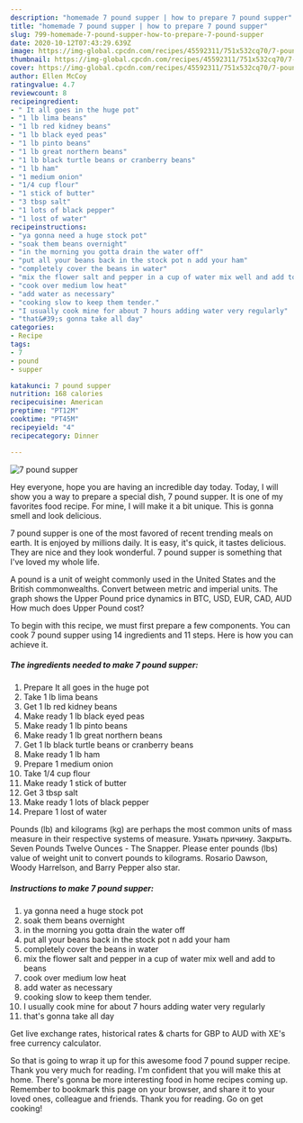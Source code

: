 ```yaml
---
description: "homemade 7 pound supper | how to prepare 7 pound supper"
title: "homemade 7 pound supper | how to prepare 7 pound supper"
slug: 799-homemade-7-pound-supper-how-to-prepare-7-pound-supper
date: 2020-10-12T07:43:29.639Z
image: https://img-global.cpcdn.com/recipes/45592311/751x532cq70/7-pound-supper-recipe-main-photo.jpg
thumbnail: https://img-global.cpcdn.com/recipes/45592311/751x532cq70/7-pound-supper-recipe-main-photo.jpg
cover: https://img-global.cpcdn.com/recipes/45592311/751x532cq70/7-pound-supper-recipe-main-photo.jpg
author: Ellen McCoy
ratingvalue: 4.7
reviewcount: 8
recipeingredient:
- " It all goes in the huge pot"
- "1 lb lima beans"
- "1 lb red kidney beans"
- "1 lb black eyed peas"
- "1 lb pinto beans"
- "1 lb great northern beans"
- "1 lb black turtle beans or cranberry beans"
- "1 lb ham"
- "1 medium onion"
- "1/4 cup flour"
- "1 stick of butter"
- "3 tbsp salt"
- "1 lots of black pepper"
- "1 lost of water"
recipeinstructions:
- "ya gonna need a huge stock pot"
- "soak them beans overnight"
- "in the morning you gotta drain the water off"
- "put all your beans back in the stock pot n add your ham"
- "completely cover the beans in water"
- "mix the flower salt and pepper in a cup of water mix well and add to beans"
- "cook over medium low heat"
- "add water as necessary"
- "cooking slow to keep them tender."
- "I usually cook mine for about 7 hours adding water very regularly"
- "that&#39;s gonna take all day"
categories:
- Recipe
tags:
- 7
- pound
- supper

katakunci: 7 pound supper 
nutrition: 168 calories
recipecuisine: American
preptime: "PT12M"
cooktime: "PT45M"
recipeyield: "4"
recipecategory: Dinner

---
```



![7 pound supper](https://img-global.cpcdn.com/recipes/45592311/751x532cq70/7-pound-supper-recipe-main-photo.jpg)

Hey everyone, hope you are having an incredible day today. Today, I will show you a way to prepare a special dish, 7 pound supper. It is one of my favorites food recipe. For mine, I will make it a bit unique. This is gonna smell and look delicious.

7 pound supper is one of the most favored of recent trending meals on earth. It is enjoyed by millions daily. It is easy, it's quick, it tastes delicious. They are nice and they look wonderful. 7 pound supper is something that I've loved my whole life.

A pound is a unit of weight commonly used in the United States and the British commonwealths. Convert between metric and imperial units. The graph shows the Upper Pound price dynamics in BTC, USD, EUR, CAD, AUD How much does Upper Pound cost?


To begin with this recipe, we must first prepare a few components. You can cook 7 pound supper using 14 ingredients and 11 steps. Here is how you can achieve it.

<!--inarticleads1-->

##### The ingredients needed to make 7 pound supper:

1. Prepare  It all goes in the huge pot
1. Take 1 lb lima beans
1. Get 1 lb red kidney beans
1. Make ready 1 lb black eyed peas
1. Make ready 1 lb pinto beans
1. Make ready 1 lb great northern beans
1. Get 1 lb black turtle beans or cranberry beans
1. Make ready 1 lb ham
1. Prepare 1 medium onion
1. Take 1/4 cup flour
1. Make ready 1 stick of butter
1. Get 3 tbsp salt
1. Make ready 1 lots of black pepper
1. Prepare 1 lost of water


Pounds (lb) and kilograms (kg) are perhaps the most common units of mass measure in their respective systems of measure. Узнать причину. Закрыть. Seven Pounds Twelve Ounces - The Snapper. Please enter pounds (lbs) value of weight unit to convert pounds to kilograms. Rosario Dawson, Woody Harrelson, and Barry Pepper also star. 

<!--inarticleads2-->

##### Instructions to make 7 pound supper:

1. ya gonna need a huge stock pot
1. soak them beans overnight
1. in the morning you gotta drain the water off
1. put all your beans back in the stock pot n add your ham
1. completely cover the beans in water
1. mix the flower salt and pepper in a cup of water mix well and add to beans
1. cook over medium low heat
1. add water as necessary
1. cooking slow to keep them tender.
1. I usually cook mine for about 7 hours adding water very regularly
1. that&#39;s gonna take all day


Get live exchange rates, historical rates &amp; charts for GBP to AUD with XE&#39;s free currency calculator. 

So that is going to wrap it up for this awesome food 7 pound supper recipe. Thank you very much for reading. I'm confident that you will make this at home. There's gonna be more interesting food in home recipes coming up. Remember to bookmark this page on your browser, and share it to your loved ones, colleague and friends. Thank you for reading. Go on get cooking!
